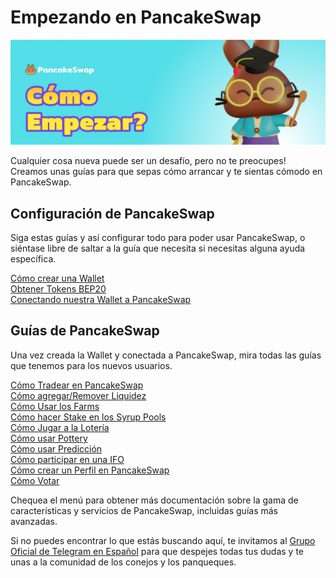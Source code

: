 # Empezando en PancakeSwap

![](../.gitbook/assets/como-empezar.png)

Cualquier cosa nueva puede ser un desafío, pero no te preocupes! Creamos unas guías para que sepas cómo arrancar y te sientas cómodo en PancakeSwap.

## Configuración de PancakeSwap

Siga estas guías y así configurar todo para poder usar PancakeSwap, o siéntase libre de saltar a la guía que necesita si necesitas alguna ayuda específica.

[Cómo crear una Wallet](https://docs.pancakeswap.finance/get-started/wallet-guide)\
[Obtener Tokens BEP20](https://docs.pancakeswap.finance/get-started/bep20-guide)\
[Conectando nuestra Wallet a PancakeSwap](https://docs.pancakeswap.finance/get-started/connection-guide)

## Guías de PancakeSwap

Una vez creada la Wallet y conectada a PancakeSwap, mira todas las guías que tenemos para los nuevos usuarios.

[Cómo Tradear en PancakeSwap](https://docs.pancakeswap.finance/v/espanol/productos/pancakeswap-exchange)\
[Cómo agregar/Remover Liquidez\
](https://docs.pancakeswap.finance/v/espanol/productos/pancakeswap-exchange/anadir-remover-liquidez)[Cómo Usar los Farms\
](https://docs.pancakeswap.finance/v/espanol/productos/yield-farming/como-usar-yield-farm-en-pancakeswap)[Cómo hacer Stake en los Syrup Pools\
](../productos/syrup-pools/#how-can-i-use-syrup-pools)[Cómo Jugar a la Lotería](../productos/lottery/)\
[Cómo usar Pottery](../productos/pottery/)\
[Cómo usar Predicción\
](https://docs.pancakeswap.finance/v/espanol/productos/prediccion)[Cómo participar en una IFO\
](https://docs.pancakeswap.finance/v/espanol/productos/ifo-initial-farm-offering)[Cómo crear un Perfil en PancakeSwap\
](https://docs.pancakeswap.finance/v/espanol/productos/perfil-nft-en-pancakeswap)[Cómo Votar](https://docs.pancakeswap.finance/v/espanol/productos/voting)

Chequea el menú para obtener más documentación sobre la gama de características y servicios de PancakeSwap, incluidas guías más avanzadas.

Si no puedes encontrar lo que estás buscando aquí, te invitamos al [Grupo Oficial de Telegram en Español](https://t.me/PancakeSwapEs) para que despejes todas tus dudas y te unas a la comunidad de los conejos y los panqueques.
